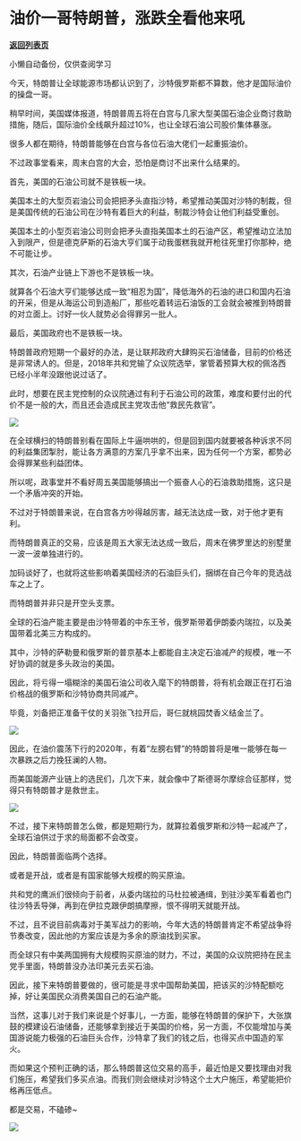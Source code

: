 # 油价一哥特朗普，涨跌全看他来吼

[**返回列表页**](/gzh/政事堂2019)

小懒自动备份，仅供查阅学习

今天，特朗普让全球能源市场都认识到了，沙特俄罗斯都不算数，他才是国际油价的操盘一哥。  

  

稍早时间，美国媒体报道，特朗普周五将在白宫与几家大型美国石油企业商讨救助措施，随后，国际油价全线飙升超过10%，也让全球石油公司股价集体暴涨。

  

很多人都在期待，特朗普能够在白宫与各位石油大佬们一起重振油价。

  

不过政事堂看来，周末白宫的大会，恐怕是商讨不出来什么结果的。  

  

首先，美国的石油公司就不是铁板一块。

  

美国本土的大型页岩油公司会把把矛头直指沙特，希望推动美国对沙特的制裁，但是美国传统的石油公司在沙特有着巨大的利益，制裁沙特会让他们利益受重创。

  

美国本土的小型页岩油公司则会把矛头直指美国本土的石油产区，希望推动立法加入到限产，但是德克萨斯的石油大亨们属于动我蛋糕我就开枪往死里打你那种，绝不可能让步。

  

其次，石油产业链上下游也不是铁板一块。  

  

就算各个石油大亨们能够达成一致“相忍为国”，降低海外的石油的进口和国内石油的开采，但是从海运公司到造船厂，那些吃着转运石油饭的工会就会被推到特朗普的对立面上。讨好一伙人就势必会得罪另一批人。

  

最后，美国政府也不是铁板一块。  

  

特朗普政府短期一个最好的办法，是让联邦政府大肆购买石油储备，目前的价格还是非常诱人的。但是，2018年共和党输了众议院选举，掌管着预算大权的佩洛西已经小半年没跟他说过话了。

  

此时，想要在民主党控制的众议院通过有利于石油公司的政策，难度和要付出的代价不是一般的大，而且还会造成民主党攻击他“救民先救官”。

  

![](https://mmbiz.qpic.cn/mmbiz_jpg/rxhS23yu8cMicyqczWXcNNE995whCaibZTpoMwpEEWUygXghDTrJlvZSuaJulWmxK6FsaIVlKfHeS8jC161iaYmWw/640?wx_fmt=jpeg)

  

在全球横扫的特朗普别看在国际上牛逼哄哄的，但是回到国内就要被各种诉求不同的利益集团掣肘，能让各方满意的方案几乎拿不出来，因为任何一个方案，都势必会得罪某些利益团体。  

  

所以呢，政事堂并不看好周五美国能够搞出一个振奋人心的石油救助措施，这只是一个矛盾冲突的开始。

  

不过对于特朗普来说，在白宫各方吵得越厉害，越无法达成一致，对于他才更有利。

  

而特朗普真正的交易，应该是周五大家无法达成一致后，周末在佛罗里达的别墅里一波一波单独进行的。  

  

加码谈好了，也就将这些影响着美国经济的石油巨头们，捆绑在自己今年的竞选战车之上了。  
  

而特朗普并非只是开空头支票。

  

全球的石油产能主要是由沙特带着的中东王爷，俄罗斯带着伊朗委内瑞拉，以及美国带着北美三方构成的。  

  

其中，沙特的萨勒曼和俄罗斯的普京基本上都能自主决定石油减产的规模，唯一不好协调的就是多头政治的美国。

  

因此，将亏得一塌糊涂的美国石油公司收入麾下的特朗普，将有机会跟正在打石油价格战的俄罗斯和沙特协商共同减产。  

  

毕竟，刘备把正准备干仗的关羽张飞拉开后，哥仨就桃园焚香义结金兰了。

  

![](https://mmbiz.qpic.cn/mmbiz_jpg/rxhS23yu8cME2Xk5qv0zKE2xicicmXntBHFBydy0j6nozvicUdv4McOZScoKc8eTwTuHs7icqicVvRrqS3DjCbuEA4w/640?wx_fmt=jpeg)

  

因此，在油价震荡下行的2020年，有着“左膀右臂”的特朗普将是唯一能够在每一次暴跌之后力挽狂澜的人物。  

  

而美国能源产业链上的选民们，几次下来，就会像中了斯德哥尔摩综合征那样，觉得只有特朗普才是救世主。  

  

![](https://mmbiz.qpic.cn/mmbiz_jpg/rxhS23yu8cMicyqczWXcNNE995whCaibZTT6DdgQ6IlLELxSMTT0PYvmgTb0d3EVFXnCmx2OxRQLvvFicvlAngDTQ/640?wx_fmt=jpeg)

  

不过，接下来特朗普怎么做，都是短期行为，就算拉着俄罗斯和沙特一起减产了，全球石油供过于求的局面都不会改变。

  

因此，特朗普面临两个选择。

  

或者是开战，或者是有国家能够大规模的购买原油。

  

共和党的鹰派们很倾向于前者，从委内瑞拉的马杜拉被通缉，到驻沙美军看着也门往沙特丢导弹，再到在伊拉克跟伊朗搞摩擦，恨不得明天就能开战。  

  

不过，且不说目前病毒对于美军战力的影响，今年大选的特朗普肯定不希望战争将节奏改变，因此他的方案应该是为多余的原油找到买家。

  

而全球只有中美两国拥有大规模购买原油的财力，不过，美国的众议院把持在民主党手里面，特朗普没办法印美元去买石油。

  

因此，接下来特朗普要做的，很可能是寻求中国帮助美国，把该买的沙特配额吃掉，好让美国民众消费美国自己的石油产能。

  

当然，这事儿对于我们来说是个好事儿，一方面，能够在特朗普的保护下，大张旗鼓的模建设石油储备，还能够拿到接近于美国的价格，另一方面，不仅能增加与美国游说能力极强的石油巨头合作，沙特拿了我们的钱之后，也得买点中国造的军火。

  

而如果这个预判正确的话，那么特朗普这位交易的高手，最近怕是又要找理由对我们施压，希望我们多买点油。而我们则会继续对沙特这个土大户施压，希望能把价格再压低点。

  

都是交易，不磕碜~  

  

![](https://mmbiz.qpic.cn/mmbiz_jpg/rxhS23yu8cPp0iaKAfe0ZsWfgGcY72o9Nror8TicrtnlDsqzY7y4Kum4fM3X0FMEGlbvm9HvZUiaETSnLt4DHNLbQ/640?wx_fmt=jpeg)

